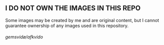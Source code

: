 ## I DO NOT OWN THE IMAGES IN THIS REPO
Some images may be created by me and are original content, but I cannot guarantee ownership of any images used in this repository.
###### gemsvidø/afkvido
